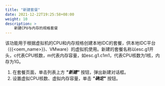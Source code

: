 ```yaml
---
title: "新建套餐"
date: 2021-12-22T19:25:58+08:00
weight: 10
description: >
    新建CPU与内存的规格套餐
---
```


该功能用于根据虚拟机的CPU和内存规格创建本地IDC的套餐，供本地IDC平台（{{<oem_name>}}、VMware）的虚拟机使用。新建的套餐名称以esc.g1开头，c代表CPU核数，m代表内存容量，如esc.g1.c1m1，代表CPU核数为1核，内存为1G。

1. 在套餐页面，单击列表上方 **_"新建"_** 按钮，弹出新建对话框。
2. 设置虚拟CPU核数、虚拟内存容量，单击 **_"确定"_** 按钮。